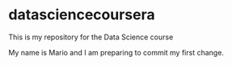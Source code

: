 # datasciencecoursera
This is my repository for the Data Science course

My name is Mario and I am preparing to commit my first change. 


